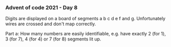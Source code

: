 ### Advent of code 2021 - Day 8

Digits are displayed on a board of segments a b c d e f and g. Unfortunately wires are crossed and don't map correctly.

Part a: How many numbers are easily identifiable, e.g. have exactly 2 (for 1), 3 (for 7), 4 (for 4) or 7 (for 8) segments lit up.
